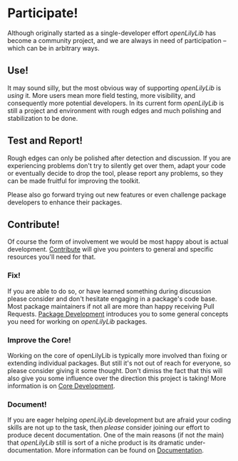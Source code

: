 # Participate!

Although originally started as a single-developer effort *openLilyLib* has
become a community project, and we are always in need of participation &ndash;
which can be in arbitrary ways.

## Use!

It may sound silly, but the most obvious way of supporting *openLilyLib* is
*using* it. More users mean more field testing, more visibility, and
consequently more potential developers. In its current form *openLilyLib* is
still a project and environment with rough edges and much polishing and
stabilization to be done.

## Test and Report!

Rough edges can only be polished after detection and discussion. If you are
experiencing problems don't try to silently get over them, adapt your code or
eventually decide to drop the tool, please report any problems, so they can be
made fruitful for improving the toolkit.

Please also go forward trying out new features or even challenge package
developers to enhance their packages.

## Contribute!

Of course the form of involvement we would be most happy about is actual development. [Contribute](../contribute/index.md) will give you pointers to general and specific resources you'll need for that.

### Fix!

If you are able to do so, or have learned something during discussion please
consider and don't hesitate engaging in a package's code base. Most package
maintainers if not all are more than happy receiving Pull Requests. [Package Development](../contribute/packages.md) introduces you to some general concepts you need for working on *openLilyLib* packages.

### Improve the Core!

Working on the core of openLilyLib is typically more involved than fixing or extending individual packages. But still it's not out of reach for everyone, so please consider giving it some thought. Don't dimiss the fact that this will also give you some influence over the direction this project is taking!
More information is on [Core Development](../contribute/core-development.md).

### Document!

If you are eager helping *openLilyLib* development but are afraid your coding
skills are not up to the task, then *please* consider joining our effort to
produce decent documentation. One of the main reasons (if not *the* main) that
*openLilyLib* still is sort of a niche product is its dramatic
under-documentation. More information can be found on
[Documentation](../contribute/documentation.md).
